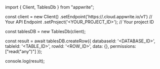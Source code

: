 import { Client, TablesDb } from "appwrite";

const client = new Client()
    .setEndpoint('https://<REGION>.cloud.appwrite.io/v1') // Your API Endpoint
    .setProject('<YOUR_PROJECT_ID>'); // Your project ID

const tablesDB = new TablesDb(client);

const result = await tablesDB.createRow({
    databaseId: '<DATABASE_ID>',
    tableId: '<TABLE_ID>',
    rowId: '<ROW_ID>',
    data: {},
    permissions: ["read("any")"]
});

console.log(result);
